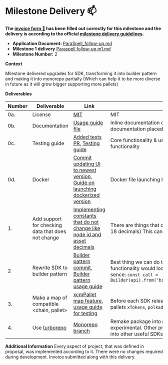 # Milestone Delivery :mailbox:


**The [invoice form :pencil:](https://docs.google.com/forms/d/e/1FAIpQLSfmNYaoCgrxyhzgoKQ0ynQvnNRoTmgApz9NrMp-hd8mhIiO0A/viewform) has been filled out correctly for this milestone and the delivery is according to the official [milestone delivery guidelines](https://github.com/w3f/Grants-Program/blob/master/docs/milestone-deliverables-guidelines.md).**

* **Application Document:** [ParaSpell_follow-up.md](https://github.com/w3f/Grants-Program/blob/master/applications/ParaSpell_follow-up.md)
* **Milestone 1 delivery** [Paraspell follow-up m1.md](https://github.com/dudo50/Grant-Milestone-Delivery/blob/master/deliveries/ParaSpell-followup-m1.md)
* **Milestone Number:** 2

**Context** 

Milestone delivered upgrades for SDK, transforming it into builder pattern and making it into monorepo partially (Which can help it to be more diverse in future as it will grow bigger supporting more pallets)

**Deliverables**


| Number | Deliverable | Link | Notes |
| ------------- | ------------- | ------------- |------------- |
| 0a. | License |[MIT](https://github.com/paraspell/sdk/blob/main/LICENSE)| MIT| 
| 0b.  | Documentation |[Usage guide file](https://github.com/paraspell/xcm-sdk/blob/beta-pre-release/README.md)| Inline documentation of code, as well as usage guide with all necessary commands, included in repository (The inline documentation placed into files where needed, otherwise functions were self-descriptive)| 
| 0c.  | Testing guide |[Added tests PR](https://github.com/paraspell/xcm-sdk/pull/19), [Testing guide](https://github.com/paraspell/xcm-sdk/tree/beta-pre-release#-development)| Core functionality & user guide will be covered in repository documentation as well as SDK UNIT tests for core functionality| 
| 0d.  | Docker |[Commit updating UI to newest version](https://github.com/paraspell/ui-v1/commit/5dea10c4e814b7f0123441858c907c31fca0b081), [Guide on launching dockerized version](https://github.com/paraspell/ui#start-application-in-docker-container) | Docker file launching latest version of ParaSpell UI is ready| 
| 1.  | Add support for checking data that does not change |[Implementing constants that do not change like node id and asset decimals](https://github.com/paraspell/sdk/commit/aea02541f7168d7a7f566b7311fcf70f6a977115)| There are things that do not change, such as base token configuration (Polkadot, DOT token, 10 decimals), (Astar, ASTR, 18 decimals) This can be imported from `@polkadot/network` library to have better support for different transfer scenarios | 
| 2 | Rewrite SDK to builder pattern |[Builder pattern commit](https://github.com/paraspell/sdk/commit/74fba22522449a75ecdc82a394ff2336d9c1ec05), [Builder pattern usage guide](https://github.com/paraspell/xcm-sdk/tree/beta-pre-release#currently-implemented-pallets)| Best thing we can do to support multiple pallets and make it simplier for developers would be a Builder pattern functionality would look like: `import { Builder } as ‘@paraspell/sdk’` and then building of call would be something in sence: `const call = Builder(api).from(‘bsx’).to(‘ksm’).teleportTokens(‘KSM’).addr('destinationAddr').sum(currencySum).asV3().build()`| 
| 3.  | Make a map of compatible <chain, pallet> |[xcmPallet map feature](https://github.com/paraspell/xcm-sdk/commit/8faa6ffb4e3e8640dd4a59008d2d456a1be0cefd), [usage guide for testing](https://github.com/paraspell/xcm-sdk/commit/c6f4bfa810444eab9f101dcdc2062ff7d7ca86b0)| Before each SDK release there should be a script that connects to the compatible nodes, checks all relevant available pallets `xTokens`, `polkadotXCM`, `asset pallets`, `HRMP pallets`) and saves them to the map.| 
| 4.  | Use [turborepo](https://turbo.build/) |[Monorepo branch](https://github.com/paraspell/xcm-sdk/tree/beta-monorepo)| Remake package into `monorepo` for easier importing and cleaner use. (NOTE: This is put onto different branch because it is experimental. Other projects can choose to implement it for good base and for direct access to SDK & We plan to expand into other useful SDKs so it will be good base.)| 

**Additional Information**
Every aspect of project, that was defined in proposal, was implemented according to it. There were no changes required during development. Invoice submitted along with this delivery.
